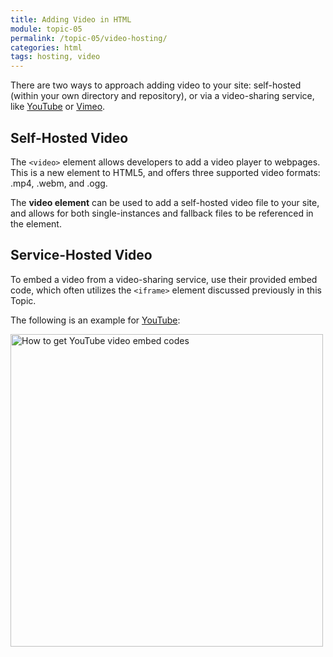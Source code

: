 ```yaml
---
title: Adding Video in HTML
module: topic-05
permalink: /topic-05/video-hosting/
categories: html
tags: hosting, video
---
```


<div class="divider-heading"></div>

There are two ways to approach adding video to your site: self-hosted (within your own directory and repository), or via a video-sharing service, like [YouTube](https://www.youtube.com/) or [Vimeo](https://vimeo.com/).


## Self-Hosted Video

The `<video>` element allows developers to add a video player to webpages. This is a new element to HTML5, and offers three supported video formats: .mp4, .webm, and .ogg.

The **video element** can be used to add a self-hosted video file to your site, and allows for both single-instances and fallback files to be referenced in the element.


## Service-Hosted Video

To embed a video from a video-sharing service, use their provided embed code, which often utilizes the `<iframe>` element discussed previously in this Topic.

The following is an example for [YouTube](https://youtube.com):

<img src="../img/youtube-embed.gif" title="How to get YouTube video embed codes" width="500" />
